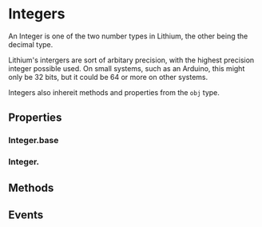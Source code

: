 Integers
=======

An Integer is one of the two number types in Lithium, the other being the decimal type.

Lithium's intergers are sort of arbitary precision, with the highest precision integer possible used. On small systems, such as an Arduino, this might only be 32 bits, but it could be 64 or more on other systems.

Integers also inhereit methods and properties from the `obj` type.

Properties
----------

### Integer.base

### Integer.

Methods
-------

Events
------